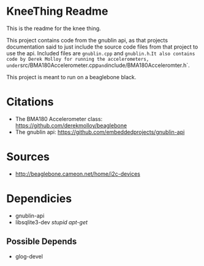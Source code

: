 # KneeThing Readme #
This is the readme for the knee thing.

This project contains code from the gnublin api, as that projects
documentation said to just include the source code files from that
project to use the api. Included files are `gnublin.cpp` and
`gnublin.h`.` It also contains code by Derek Molloy for running the
accelerometers, under `src/BMA180Accelerometer.cpp` and
`include/BMA180Acceleromter.h`.

This project is meant to run on a beaglebone black.

# Citations
* The BMA180 Accelerometer class:
  https://github.com/derekmolloy/beaglebone 
* The gnublin api: 
  https://github.com/embeddedprojects/gnublin-api

# Sources
* http://beaglebone.cameon.net/home/i2c-devices

# Dependicies #
* gnublin-api
* libsqlite3-dev  _stupid apt-get_

## Possible Depends #
* glog-devel
